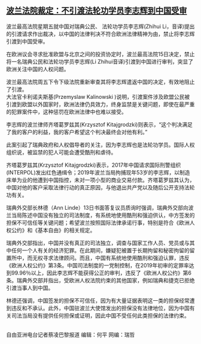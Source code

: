 <!--1610738087000-->
[波兰法院裁定：不引渡法轮功学员李志辉到中国受审](https://www.rfa.org/mandarin/yataibaodao/junshiwaijiao/cl-01152021141322.html)
------

<p>波兰最高法院星期五就中国对瑞典公民、 法轮功学员李志辉(Zhihui Li，音译)提出的引渡请求作出裁决，以中国的法律判决不符合欧洲法律精神为由，禁止将李志辉引渡到中国受审。</p><p>在欧洲议会寻求批准欧盟与北京之间的投资协定时，波兰最高法院15日决定，禁止将一名瑞典公民和法轮功学员李志辉(Li Zhihui音译)引渡到中国进行审判，突显了欧洲关注中国的人权问题。</p><p>波兰最高法院周五下令下级法院重新审查其将李志辉遣返中国的决定，有效地阻止了引渡。<br/>大法官卡利诺夫斯基(Przemyslaw Kalinowski )说明，引渡案件涉及欧盟公民被引渡到欧盟以外国家时，欧洲法律仍具效力，终身监禁是关键问题，即使在最严重的犯罪案件中，这种惩罚在欧洲法律中也难以接受。</p><p>李志辉的波兰律师齐塔葛罗兹其(Krzysztof Kitajgrodzki)则表示，“这个判决满足了我的客户的利益，我的客户希望这个判决最终会对他有利。”</p><p>此案引起了瑞典政府和人权倡导者的关注，因为李志辉也是法轮功学员。国际人权组织说，被监禁的犯人可能会遭受酷刑和虐待。</p><p>齐塔葛罗兹其(Krzysztof Kitajgrodzki)表示，2017年中国请求国际刑警组织(INTERPOL)发出红色通缉令；2019年波兰当局拘捕现年53岁的李志辉，以制造床单为业的他遭到中国指控，未对一项小型的商业交易付款。齐塔葛罗兹其认为，中国对他的客户采取法律行动的真正原因，与他退出共产党以及随后公开支持法轮功有关。</p><p>瑞典外交部长林德（Ann Linde）13日书面答复议员质询时强调，瑞典外交部向波兰当局陈述中国没有独立的司法制度，有系统地使用酷刑和强迫供认，中方签发的担保不可信任等关键问题；希望波兰按照国际法律承诺行事，特别是符合《欧洲人权公约》和《基本自由》的相关规定。</p><p>瑞典外交部指出，中国并没有真正的司法独立，调查与国家工作人员、党员或与其中任何一个人有关的经济犯罪。在此期间，嫌疑犯被置于长期拘留和秘密拘留的留置所中，而无权寻求法律顾问。而且，中国有系统地使用酷刑和强迫认罪，违反《欧洲人权公约》第3条。中国司法制度的一党制控制，在2019年初审的定罪率达到99.96％以上，因此李志辉不能获得公正的审判，违反了《欧洲人权公约》第6条。瑞典外交部并指出，受欧洲人权法院约束的其他国家，例如瑞典和捷克已拒绝引渡当事人到中国。</p><p>林德还强调，中国签发的担保不可信任，因为有大量证据表明这一类的担保经常遭到违反和不承认。此外，中国驻波兰大使馆发出的担保没有法律地位，因为中国有关司法当局没有提供任何担保或证明，因此中国不受任何此类担保的法律约束。<br/><br/></p><p>自由亚洲电台记者蔡凌巴黎报道 编辑：何平 网编：瑞哲</p>

